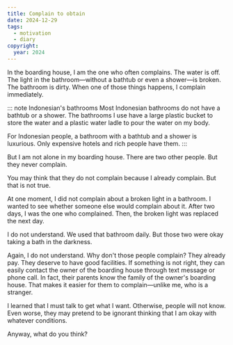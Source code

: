 ```yaml
---
title: Complain to obtain
date: 2024-12-29
tags:
  - motivation
  - diary
copyright:
  year: 2024
---
```


In the boarding house, I am the one who often complains. The water is off. The light in the bathroom—without a bathtub or even a shower—is broken. The bathroom is dirty. When one of those things happens, I complain immediately.

::: note Indonesian's bathrooms
Most Indonesian bathrooms do not have a bathtub or a shower. The bathrooms I use have a large plastic bucket to store the water and a plastic water ladle to pour the water on my body.

For Indonesian people, a bathroom with a bathtub and a shower is luxurious. Only expensive hotels and rich people have them.
:::

But I am not alone in my boarding house. There are two other people. But they never complain.

You may think that they do not complain because I already complain. But that is not true.

At one moment, I did not complain about a broken light in a bathroom. I wanted to see whether someone else would complain about it. After two days, I was the one who complained. Then, the broken light was replaced the next day.

I do not understand. We used that bathroom daily. But those two were okay taking a bath in the darkness.

Again, I do not understand. Why don't those people complain? They already pay. They deserve to have good facilities. If something is not right, they can easily contact the owner of the boarding house through text message or phone call. In fact, their parents know the family of the owner's boarding house. That makes it easier for them to complain—unlike me, who is a stranger.

I learned that I must talk to get what I want. Otherwise, people will not know. Even worse, they may pretend to be ignorant thinking that I am okay with whatever conditions.

Anyway, what do you think?
